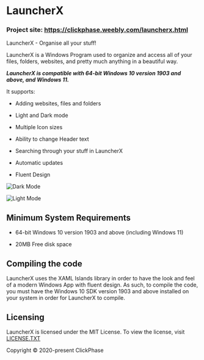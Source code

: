 # LauncherX

### Project site: https://clickphase.weebly.com/launcherx.html

LauncherX - Organise all your stuff!

LauncherX is a Windows Program used to organize and access all of your files, folders, websites, and pretty much anything in a beautiful way.

***LauncherX is compatible with 64-bit Windows 10 version 1903 and above, and Windows 11.***

It supports:

* Adding websites, files and folders

* Light and Dark mode

* Multiple Icon sizes

* Ability to change Header text 

* Searching through your stuff in LauncherX

* Automatic updates

* Fluent Design

![Dark Mode](https://i.imgur.com/E7fUsAX.png)

![Light Mode](https://i.imgur.com/oOsRgYw.png)

## Minimum System Requirements
* 64-bit Windows 10 version 1903 and above (including Windows 11)

* 20MB Free disk space

## Compiling the code

LauncherX uses the XAML Islands library in order to have the look and feel of a modern Windows App with fluent design. As such, to compile the code, you must have the Windows 10 SDK version 1903 and above installed on your system in order for LauncherX to compile.

## Licensing

LauncherX is licensed under the MIT License. To view the license, visit [LICENSE.TXT](https://github.com/Apollo199999999/LauncherX/blob/master/LICENSE.txt)

Copyright © 2020-present ClickPhase 
